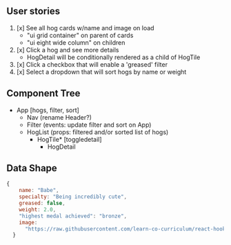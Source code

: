 ## User stories
1. [x] See all hog cards w/name and image on load
    - "ui grid container" on parent of cards
    - "ui eight wide column" on children
2. [x] Click a hog and see more details
    - HogDetail will be conditionally rendered as a child of HogTile
3. [x] Click a checkbox that will enable a 'greased' filter
4. [x] Select a dropdown that will sort hogs by name or weight

## Component Tree
- App [hogs, filter, sort]
    - Nav (rename Header?)
    - Filter (events: update filter and sort on App)
    - HogList (props: filtered and/or sorted list of hogs)
        - HogTile* [toggledetail]
            - HogDetail

## Data Shape
```js
{
    name: "Babe",
    specialty: "Being incredibly cute",
    greased: false,
    weight: 2.0,
    "highest medal achieved": "bronze",
    image:
      "https://raw.githubusercontent.com/learn-co-curriculum/react-hooks-hogwild/master/public/images/babe.jpg",
  }
  ```
